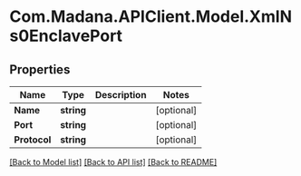 
# Com.Madana.APIClient.Model.XmlNs0EnclavePort

## Properties

Name | Type | Description | Notes
------------ | ------------- | ------------- | -------------
**Name** | **string** |  | [optional] 
**Port** | **string** |  | [optional] 
**Protocol** | **string** |  | [optional] 

[[Back to Model list]](../README.md#documentation-for-models)
[[Back to API list]](../README.md#documentation-for-api-endpoints)
[[Back to README]](../README.md)

